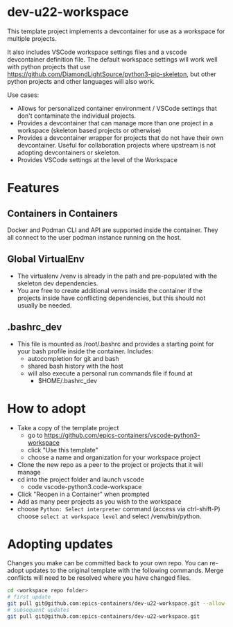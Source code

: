 # dev-u22-workspace

This template project implements a devcontainer for use as a workspace
for multiple projects.

It also includes VSCode workspace settings files and a vscode devcontainer
definition file. The default workspace settings will work well with python
projects that use https://github.com/DiamondLightSource/python3-pip-skeleton,
but other python projects and other languages will also work.

Use cases:

- Allows for personalized container environment / VSCode settings that 
  don't contaminate the individual projects.  
- Provides a devcontainer that can manage more than one project in
  a workspace (skeleton based projects or otherwise)
- Provides a devcontainer wrapper for projects that do not have their own
  devcontainer. Useful for collaboration projects where upstream is not
  adopting devcontainers or skeleton.
- Provides VSCode settings at the level of the Workspace

# Features

 ## Containers in Containers
Docker and Podman CLI and API are supported inside the container. They all
connect to the user podman instance running on the host.
## Global VirtualEnv
- The virtualenv /venv is already in the path and pre-populated with the 
  skeleton dev dependencies. 
- You are free to create additional venvs inside the container if the projects
  inside have conflicting dependencies, but this should not usually be needed.

## .bashrc_dev
- This file is mounted as /root/.bashrc and provides a starting point for
  your bash profile inside the container. Includes:
  - autocompletion for git and bash
  - shared bash history with the host
  - will also execute a personal run commands file if found at
    - $HOME/.bashrc_dev

# How to adopt
- Take a copy of the template project 
  - go to https://github.com/epics-containers/vscode-python3-workspace
  - click "Use this template"
  - choose a name and organization for your workspace project
- Clone the new repo as a peer to the project or projects that it will manage
- cd into the project folder and launch vscode
  - code vscode-python3.code-workspace
- Click "Reopen in a Container" when prompted
- Add as many peer projects as you wish to the workspace
- choose ``Python: Select interpreter`` command (access via ctrl-shift-P) 
  choose ``select at workspace level`` and select /venv/bin/python.

# Adopting updates

Changes you make can be committed back to your own repo. You can re-adopt
updates to the original template with the following commands. 
Merge conflicts will need to be resolved where you have changed files.

```bash
cd <workspace repo folder>
# first update
git pull git@github.com:epics-containers/dev-u22-workspace.git --allow-unrelated-histories
# subsequent updates
git pull git@github.com:epics-containers/dev-u22-workspace.git
```
